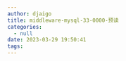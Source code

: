 ```yaml
---
author: djaigo
title: middleware-mysql-33-0000-预读
categories:
  - null
date: 2023-03-29 19:50:41
tags:
---
```


